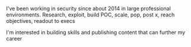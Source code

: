 I've been working in security since about 2014 in large professional environments. Research, exploit, build POC, scale, pop, post x, reach objectives, readout to execs

I'm interested in building skills and publishing content that can further my career

<!---
minispooner/minispooner is a ✨ special ✨ repository because its `README.md` (this file) appears on your GitHub profile.
You can click the Preview link to take a look at your changes.
--->
